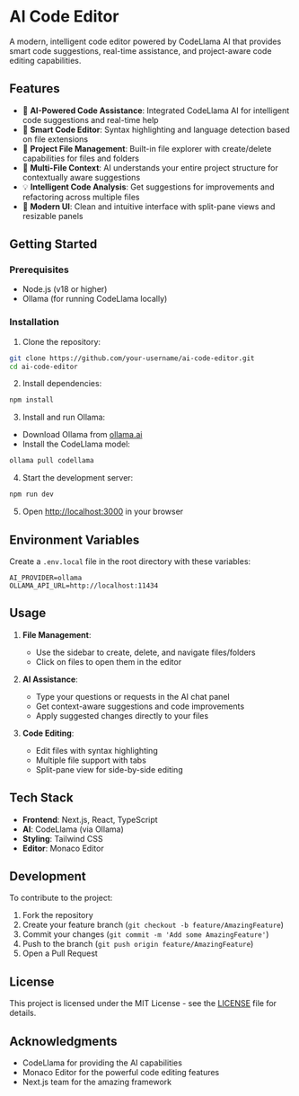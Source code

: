 # AI Code Editor

A modern, intelligent code editor powered by CodeLlama AI that provides smart code suggestions, real-time assistance, and project-aware code editing capabilities.

## Features

- 🤖 **AI-Powered Code Assistance**: Integrated CodeLlama AI for intelligent code suggestions and real-time help
- 📝 **Smart Code Editor**: Syntax highlighting and language detection based on file extensions
- 🌳 **Project File Management**: Built-in file explorer with create/delete capabilities for files and folders
- 🔄 **Multi-File Context**: AI understands your entire project structure for contextually aware suggestions
- 💡 **Intelligent Code Analysis**: Get suggestions for improvements and refactoring across multiple files
- 🎨 **Modern UI**: Clean and intuitive interface with split-pane views and resizable panels

## Getting Started

### Prerequisites

- Node.js (v18 or higher)
- Ollama (for running CodeLlama locally)

### Installation

1. Clone the repository:
```bash
git clone https://github.com/your-username/ai-code-editor.git
cd ai-code-editor
```

2. Install dependencies:
```bash
npm install
```

3. Install and run Ollama:
- Download Ollama from [ollama.ai](https://ollama.ai)
- Install the CodeLlama model:
```bash
ollama pull codellama
```

4. Start the development server:
```bash
npm run dev
```

5. Open [http://localhost:3000](http://localhost:3000) in your browser

## Environment Variables

Create a `.env.local` file in the root directory with these variables:

```env
AI_PROVIDER=ollama
OLLAMA_API_URL=http://localhost:11434
```

## Usage

1. **File Management**:
   - Use the sidebar to create, delete, and navigate files/folders
   - Click on files to open them in the editor

2. **AI Assistance**:
   - Type your questions or requests in the AI chat panel
   - Get context-aware suggestions and code improvements
   - Apply suggested changes directly to your files

3. **Code Editing**:
   - Edit files with syntax highlighting
   - Multiple file support with tabs
   - Split-pane view for side-by-side editing

## Tech Stack

- **Frontend**: Next.js, React, TypeScript
- **AI**: CodeLlama (via Ollama)
- **Styling**: Tailwind CSS
- **Editor**: Monaco Editor

## Development

To contribute to the project:

1. Fork the repository
2. Create your feature branch (`git checkout -b feature/AmazingFeature`)
3. Commit your changes (`git commit -m 'Add some AmazingFeature'`)
4. Push to the branch (`git push origin feature/AmazingFeature`)
5. Open a Pull Request

## License

This project is licensed under the MIT License - see the [LICENSE](LICENSE) file for details.

## Acknowledgments

- CodeLlama for providing the AI capabilities
- Monaco Editor for the powerful code editing features
- Next.js team for the amazing framework 
